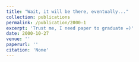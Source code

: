 ```yaml
---
title: "Wait, it will be there, eventually..."
collection: publications
permalink: /publication/2000-1
excerpt: 'Trust me, I need paper to graduate =)'
date: 2000-10-27
venue: ''
paperurl: ''
citation: 'None'
---
```

